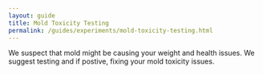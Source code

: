 ```yaml
---
layout: guide
title: Mold Toxicity Testing
permalink: /guides/experiments/mold-toxicity-testing.html
---
```


We suspect that mold might be causing your weight and health issues.  We suggest testing and if postive, fixing your mold toxicity issues.